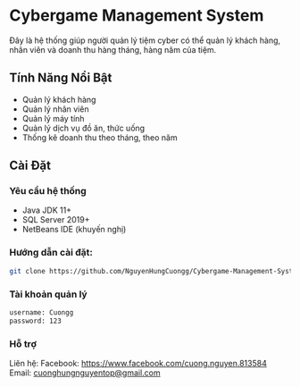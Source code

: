 # Cybergame Management System

Đây là hệ thống giúp người quản lý tiệm cyber có thể quản lý khách hàng, nhân viên và doanh thu hàng tháng, hàng năm của tiệm.

## Tính Năng Nổi Bật

- Quản lý khách hàng
- Quản lý nhân viên
- Quản lý máy tính
- Quản lý dịch vụ đồ ăn, thức uống
- Thống kê doanh thu theo tháng, theo năm

## Cài Đặt

### Yêu cầu hệ thống
- Java JDK 11+
- SQL Server 2019+
- NetBeans IDE (khuyến nghị)

### Hướng dẫn cài đặt:

```bash
git clone https://github.com/NguyenHungCuongg/Cybergame-Management-System.git
```
### Tài khoản quản lý

```bash
username: Cuongg
password: 123
```

### Hỗ trợ
Liên hệ: 
Facebook: https://www.facebook.com/cuong.nguyen.813584
Email: cuonghungnguyentop@gmail.com
